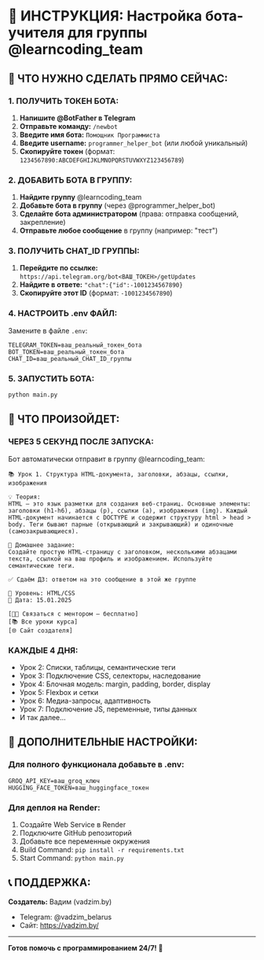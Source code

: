 # 🤖 ИНСТРУКЦИЯ: Настройка бота-учителя для группы @learncoding_team

## 🚀 ЧТО НУЖНО СДЕЛАТЬ ПРЯМО СЕЙЧАС:

### 1. ПОЛУЧИТЬ ТОКЕН БОТА:
1. **Напишите @BotFather в Telegram**
2. **Отправьте команду:** `/newbot`
3. **Введите имя бота:** `Помощник Программиста`
4. **Введите username:** `programmer_helper_bot` (или любой уникальный)
5. **Скопируйте токен** (формат: `1234567890:ABCDEFGHIJKLMNOPQRSTUVWXYZ123456789`)

### 2. ДОБАВИТЬ БОТА В ГРУППУ:
1. **Найдите группу** @learncoding_team
2. **Добавьте бота в группу** (через @programmer_helper_bot)
3. **Сделайте бота администратором** (права: отправка сообщений, закрепление)
4. **Отправьте любое сообщение** в группу (например: "тест")

### 3. ПОЛУЧИТЬ CHAT_ID ГРУППЫ:
1. **Перейдите по ссылке:** `https://api.telegram.org/bot<ВАШ_ТОКЕН>/getUpdates`
2. **Найдите в ответе:** `"chat":{"id":-1001234567890}`
3. **Скопируйте этот ID** (формат: `-1001234567890`)

### 4. НАСТРОИТЬ .env ФАЙЛ:
Замените в файле `.env`:
```env
TELEGRAM_TOKEN=ваш_реальный_токен_бота
BOT_TOKEN=ваш_реальный_токен_бота
CHAT_ID=ваш_реальный_CHAT_ID_группы
```

### 5. ЗАПУСТИТЬ БОТА:
```bash
python main.py
```

## 🎯 ЧТО ПРОИЗОЙДЕТ:

### ЧЕРЕЗ 5 СЕКУНД ПОСЛЕ ЗАПУСКА:
Бот автоматически отправит в группу @learncoding_team:

```
📚 Урок 1. Структура HTML-документа, заголовки, абзацы, ссылки, изображения

💡 Теория:
HTML — это язык разметки для создания веб-страниц. Основные элементы: заголовки (h1-h6), абзацы (p), ссылки (a), изображения (img). Каждый HTML-документ начинается с DOCTYPE и содержит структуру html > head > body. Теги бывают парные (открывающий и закрывающий) и одиночные (самозакрывающиеся).

📝 Домашнее задание:
Создайте простую HTML-страницу с заголовком, несколькими абзацами текста, ссылкой на ваш профиль и изображением. Используйте семантические теги.

✅ Сдаём ДЗ: ответом на это сообщение в этой же группе

🎯 Уровень: HTML/CSS
📅 Дата: 15.01.2025

[👨‍💻 Связаться с ментором — бесплатно]
[📚 Все уроки курса]
[🌐 Сайт создателя]
```

### КАЖДЫЕ 4 ДНЯ:
- Урок 2: Списки, таблицы, семантические теги
- Урок 3: Подключение CSS, селекторы, наследование
- Урок 4: Блочная модель: margin, padding, border, display
- Урок 5: Flexbox и сетки
- Урок 6: Медиа-запросы, адаптивность
- Урок 7: Подключение JS, переменные, типы данных
- И так далее...

## 🔧 ДОПОЛНИТЕЛЬНЫЕ НАСТРОЙКИ:

### Для полного функционала добавьте в .env:
```env
GROQ_API_KEY=ваш_groq_ключ
HUGGING_FACE_TOKEN=ваш_huggingface_токен
```

### Для деплоя на Render:
1. Создайте Web Service в Render
2. Подключите GitHub репозиторий
3. Добавьте все переменные окружения
4. Build Command: `pip install -r requirements.txt`
5. Start Command: `python main.py`

## 📞 ПОДДЕРЖКА:

**Создатель:** Вадим (vadzim.by)
- Telegram: @vadzim_belarus
- Сайт: https://vadzim.by/

---

**Готов помочь с программированием 24/7! 🚀**
